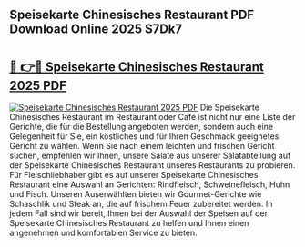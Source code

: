 ## Speisekarte Chinesisches Restaurant PDF Download Online 2025 S7Dk7

# <h2><a href="http://gc7oh2.nevu.top/?p=Speisekarte+Chinesisches+Restaurant">🔗 👉🔴 Speisekarte Chinesisches Restaurant 2025 PDF</a></h2>

[![Speisekarte Chinesisches Restaurant 2025 PDF](https://i.imgur.com/dBaPXMq.png)](http://gc7oh2.nevu.top/?p=Speisekarte+Chinesisches+Restaurant)
Die Speisekarte Chinesisches Restaurant im Restaurant oder Café ist nicht nur eine Liste der Gerichte, die für die Bestellung angeboten werden, sondern auch eine Gelegenheit für Sie, ein köstliches und für Ihren Geschmack geeignetes Gericht zu wählen. Wenn Sie nach einem leichten und frischen Gericht suchen, empfehlen wir Ihnen, unsere Salate aus unserer Salatabteilung auf der Speisekarte Chinesisches Restaurant unseres Restaurants zu probieren. Für Fleischliebhaber gibt es auf unserer Speisekarte Chinesisches Restaurant eine Auswahl an Gerichten: Rindfleisch, Schweinefleisch, Huhn und Fisch. Unseren Auserwählten bieten wir Gourmet-Gerichte wie Schaschlik und Steak an, die auf frischem Feuer zubereitet werden. In jedem Fall sind wir bereit, Ihnen bei der Auswahl der Speisen auf der Speisekarte Chinesisches Restaurant zu helfen und Ihnen einen angenehmen und komfortablen Service zu bieten.
